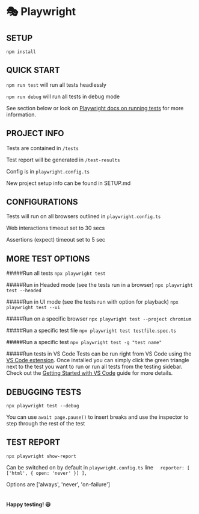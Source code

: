 # 🎭 Playwright

## SETUP
```npm install```
<br>

## QUICK START
```npm run test``` will run all tests headlessly

```npm run debug``` will run all tests in debug mode

See section below or look on [Playwright docs on running tests](https://playwright.dev/docs/running-tests) for more information.
<br>

## PROJECT INFO
Tests are contained in ```/tests```

Test report will be generated in ```/test-results```

Config is in ```playwright.config.ts```

New project setup info can be found in SETUP.md
<br>

## CONFIGURATIONS
Tests will run on all browsers outlined in ```playwright.config.ts```

Web interactions timeout set to 30 secs

Assertions (expect) timeout set to 5 sec
<br>

## MORE TEST OPTIONS
#####Run all tests
```npx playwright test```

#####Run in Headed mode (see the tests run in a browser)
```npx playwright test --headed```

#####Run in UI mode (see the tests run with option for playback)
```npx playwright test --ui```

#####Run on a specific browser
```npx playwright test --project chromium```

#####Run a specific test file
```npx playwright test testfile.spec.ts```

#####Run a specific test
```npx playwright test -g "test name"```

#####Run tests in VS Code
Tests can be run right from VS Code using the [VS Code extension](https://marketplace.visualstudio.com/items?itemName=ms-playwright.playwright). Once installed you can simply click the green triangle next to the test you want to run or run all tests from the testing sidebar. Check out the [Getting Started with VS Code](https://playwright.dev/docs/getting-started-vscode#running-tests) guide for more details.
<br>

## DEBUGGING TESTS
```npx playwright test --debug```

You can use ```await page.pause()``` to insert breaks and use the inspector to step through the rest of the test
<br>

## TEST REPORT
```npx playwright show-report```

Can be switched on by default in ```playwright.config.ts```
line ```  reporter: [ ['html', { open: 'never' }] ],``` 

Options are ['always', 'never', 'on-failure']<br><br>

#### Happy testing! 😃